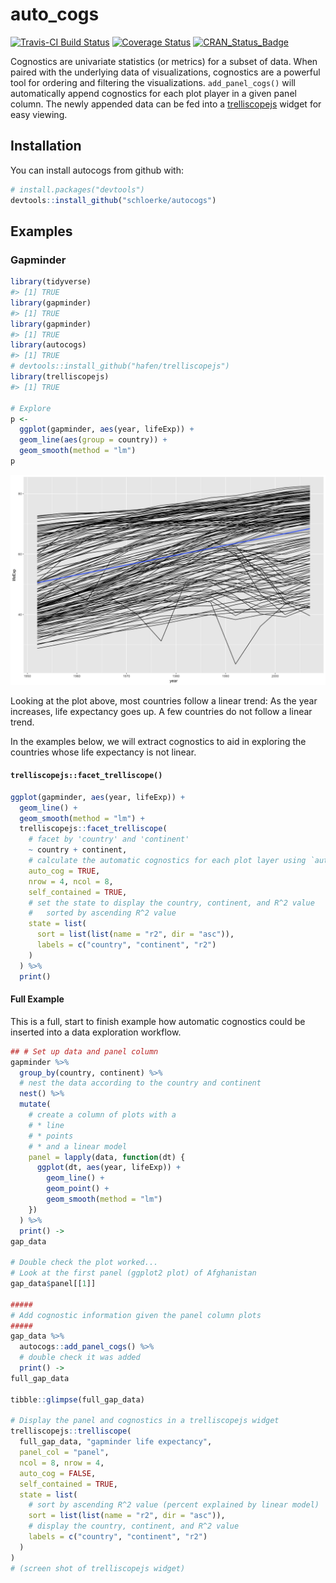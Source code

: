 
<!-- rmarkdown::render("README.Rmd") -->
<!-- README.md is generated from README.Rmd. Please edit that file -->
auto\_cogs
==========

[![Travis-CI Build Status](https://travis-ci.org/schloerke/autocogs.svg?branch=master)](https://travis-ci.org/schloerke/autocogs) [![Coverage Status](https://img.shields.io/codecov/c/github/schloerke/autocogs/master.svg)](https://codecov.io/github/schloerke/autocogs?branch=master) [![CRAN\_Status\_Badge](http://www.r-pkg.org/badges/version/autocogs)](https://cran.r-project.org/package=autocogs)

Cognostics are univariate statistics (or metrics) for a subset of data. When paired with the underlying data of visualizations, cognostics are a powerful tool for ordering and filtering the visualizations. `add_panel_cogs()` will automatically append cognostics for each plot player in a given panel column. The newly appended data can be fed into a [trelliscopejs](github.com/hafen/trelliscopejs) widget for easy viewing.

Installation
------------

You can install autocogs from github with:

``` r
# install.packages("devtools")
devtools::install_github("schloerke/autocogs")
```

Examples
--------

### Gapminder

``` r
library(tidyverse)
#> [1] TRUE
library(gapminder)
#> [1] TRUE
library(gapminder)
#> [1] TRUE
library(autocogs)
#> [1] TRUE
# devtools::install_github("hafen/trelliscopejs")
library(trelliscopejs)
#> [1] TRUE

# Explore
p <-
  ggplot(gapminder, aes(year, lifeExp)) +
  geom_line(aes(group = country)) +
  geom_smooth(method = "lm")
p
```

![](README-explore-1.png)

Looking at the plot above, most countries follow a linear trend: As the year increases, life expectancy goes up. A few countries do not follow a linear trend.

In the examples below, we will extract cognostics to aid in exploring the countries whose life expectancy is not linear.

#### `trelliscopejs::facet_trelliscope()`

``` r
ggplot(gapminder, aes(year, lifeExp)) +
  geom_line() +
  geom_smooth(method = "lm") +
  trelliscopejs::facet_trelliscope(
    # facet by 'country' and 'continent'
    ~ country + continent,
    # calculate the automatic cognostics for each plot layer using `autocogs` package
    auto_cog = TRUE,
    nrow = 4, ncol = 8,
    self_contained = TRUE,
    # set the state to display the country, continent, and R^2 value
    #   sorted by ascending R^2 value
    state = list(
      sort = list(list(name = "r2", dir = "asc")),
      labels = c("country", "continent", "r2")
    )
  ) %>%
  print()
```

#### Full Example

This is a full, start to finish example how automatic cognostics could be inserted into a data exploration workflow.

``` r
## # Set up data and panel column
gapminder %>%
  group_by(country, continent) %>%
  # nest the data according to the country and continent
  nest() %>%
  mutate(
    # create a column of plots with a
    # * line
    # * points
    # * and a linear model
    panel = lapply(data, function(dt) {
      ggplot(dt, aes(year, lifeExp)) +
        geom_line() +
        geom_point() +
        geom_smooth(method = "lm")
    })
  ) %>%
  print() ->
gap_data

# Double check the plot worked...
# Look at the first panel (ggplot2 plot) of Afghanistan
gap_data$panel[[1]]

#####
# Add cognostic information given the panel column plots
#####
gap_data %>%
  autocogs::add_panel_cogs() %>%
  # double check it was added
  print() ->
full_gap_data

tibble::glimpse(full_gap_data)

# Display the panel and cognostics in a trelliscopejs widget
trelliscopejs::trelliscope(
  full_gap_data, "gapminder life expectancy",
  panel_col = "panel",
  ncol = 8, nrow = 4,
  auto_cog = FALSE,
  self_contained = TRUE,
  state = list(
    # sort by ascending R^2 value (percent explained by linear model)
    sort = list(list(name = "r2", dir = "asc")),
    # display the country, continent, and R^2 value
    labels = c("country", "continent", "r2")
  )
)
# (screen shot of trelliscopejs widget)
```
